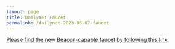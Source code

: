 ```yaml
---
layout: page
title: Dailynet Faucet
permalink: /dailynet-2023-06-07-faucet
---
```


[Please find the new Beacon-capable faucet by following this link](https://faucet.dailynet-2023-06-07.teztnets.xyz).
